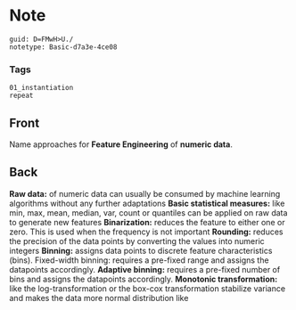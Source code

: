 # Note
```
guid: D=FMwH>U./
notetype: Basic-d7a3e-4ce08
```

### Tags
```
01_instantiation
repeat
```

## Front
Name approaches for <b>Feature Engineering</b> of <b>numeric
data</b>.

## Back
<b>Raw data:</b> of numeric data can usually be consumed by machine
learning algorithms without any further adaptations <b>Basic
statistical measures:</b> like min, max, mean, median, var, count
or quantiles can be applied on raw data to generate new features
<b>Binarization:</b> reduces the feature to either one or zero.
This is used when the frequency is not important <b>Rounding:</b>
reduces the precision of the data points by converting the values
into numeric integers <b>Binning:</b> assigns data points to
discrete feature characteristics (bins). Fixed-width binning:
requires a pre-fixed range and assigns the datapoints accordingly.
<b>Adaptive binning:</b> requires a pre-fixed number of bins and
assigns the datapoints accordingly. <b>Monotonic
transformation:</b> like the log-transformation or the box-cox
transformation stabilize variance and makes the data more normal
distribution like
